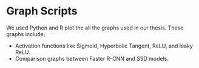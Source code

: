 # Graph Scripts

We used Python and R plot the all the graphs used in our thesis. These graphs include;

* Activation functions like Sigmoid, Hyperbolic Tangent, ReLU, and leaky ReLU.
* Comparison graphs between Faster R-CNN and SSD models. 